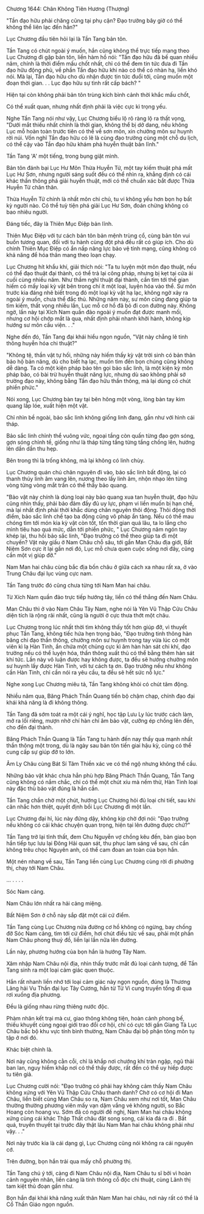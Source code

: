 




Chương 1644: Chân Không Tiên Hương (Thượng)


"Tần đạo hữu phải chăng cũng tại phụ cận? Đạo trưởng bây giờ có thể không thể liên lạc đến hắn?"

Lục Chương đầu tiên hỏi lại là Tần Tang bản tôn.

Tần Tang có chút ngoài ý muốn, hắn cũng không thể trực tiếp mang theo Lục Chương đi gặp bản tôn, liền hàm hồ nói: "Tần đạo hữu đã bế quan nhiều năm, chính là thời điểm mấu chốt nhất, chỉ có thể đem tin tức đưa đi Tần đạo hữu động phủ, về phần Tần đạo hữu khi nào có thể có nhàn hạ, liền khó nói. Mà lại, Tần đạo hữu cho dù nhận được tin tức đuổi tới, cũng muốn một đoạn thời gian. . . Lục đạo hữu sự tình rất cấp bách? "

Hiện tại còn không phải bản tôn trùng kích bình cảnh thời khắc mấu chốt,

Có thể xuất quan, nhưng nhất định phải là việc cực kì trọng yếu.

Nghe Tần Tang nói như vậy, Lục Chương biểu lộ rõ ràng lộ ra thất vọng, "Dưới mắt thiếu nhất chính là thời gian, không thể bị dở dang, nếu không Lục mỗ hoàn toàn trước tiên có thể về sơn môn, xin chưởng môn sư huynh rời núi. Vốn nghĩ Tần đạo hữu có lẽ là cùng đạo trưởng cùng một chỗ du lịch, có thể cậy vào Tần đạo hữu khám phá huyễn thuật bản lĩnh."

Tần Tang 'A' một tiếng, trong bụng giật mình.

Bản tôn đánh bại Lục Hư Môn Thừa Huyễn Tử, một tay kiếm thuật phá mất Lục Hư Sơn, nhưng người sáng suốt đều có thể nhìn ra, khẳng định có cái khác thần thông phá giải huyễn thuật, mới có thể chuẩn xác bắt được Thừa Huyễn Tử chân thân.

Thừa Huyễn Tử chính là nhất môn chi chủ, tu vi không yếu hơn bọn họ bất kỳ người nào. Có thể tuỳ tiện phá giải Lục Hư Sơn, đoán chừng không có bao nhiêu người.

Đáng tiếc, đây là Thiên Mục Điệp bản lĩnh.

Thiên Mục Điệp với tư cách bản tôn bản mệnh trùng cổ, cùng bản tôn vui buồn tương quan, đối với tu hành cùng đột phá đều rất có giúp ích. Cho dù chính Thiên Mục Điệp có ẩn nấp năng lực bảo vệ tính mạng, cũng không có khả năng để hóa thân mang theo loạn chạy.

Lục Chương hít khẩu khí, giải thích nói: "Ta tu luyện một môn đạo thuật, nếu có thể đạo thuật đại thành, có thể trả lại công pháp, nhưng bị kẹt tại cửa ải cuối cùng nhiều năm. Như thầm nghĩ thuật đại thành, cần tìm tới thế gian hiếm có mấy loại kỳ vật bên trong chí ít một loại, luyện hóa vào thể. Sư môn trước kia đáng nhẽ biết trong đó một loại kỳ vật hạ lạc, không ngờ xảy ra ngoài ý muốn, chưa thể đắc thủ. Những năm này, sư môn cũng đang giúp ta tìm kiếm, thất vọng nhiều lần, Lục mỗ cơ hồ đã bỏ đi con đường này. Không ngờ, lần này tại Xích Nam quần đảo ngoài ý muốn đạt được manh mối, nhưng cơ hội chớp mắt là qua, nhất định phải nhanh khởi hành, không kịp hướng sư môn cầu viện. . ."

Nghe đến đó, Tần Tang đại khái hiểu ngọn nguồn, "Vật này chẳng lẽ tinh thông huyễn hóa chi thuật?"

"Không tệ, thần vật tự hối, những này hiếm thấy kỳ vật trời sinh có bản thân bảo hộ bản năng, dù cho biết hạ lạc, muốn tìm đến bọn chúng cũng không dễ dàng. Ta có một kiện pháp bảo tên gọi bảo sắc linh, là một kiện kỳ môn pháp bảo, có bài trừ huyễn thuật năng lực, nhưng dù sao không phải sở trường đạo này, không bằng Tần đạo hữu thần thông, mà lại dùng có chút phiền phức."

Nói xong, Lục Chương bàn tay tại bên hông một vòng, lòng bàn tay kim quang lấp lóe, xuất hiện một vật.

Chỉ nhìn bề ngoài, bảo sắc linh không giống linh đang, gần như với hình cái tháp.

Bảo sắc linh chỉnh thể vuông vức, ngoại tầng còn quấn từng đạo gợn sóng, gợn sóng chỉnh tề, giống như là tháp từng tầng từng tầng chồng lên, hướng lên dần dần thu hẹp.

Bên trong thì là trống không, mà lại không có linh chùy.

Lục Chương quán chú chân nguyên đi vào, bảo sắc linh bất động, lại có thanh thúy linh âm vang lên, nương theo lấy linh âm, nhộn nhạo lên từng vòng từng vòng mắt trần có thể thấy bảo quang.

"Bảo vật này chính là dùng loại này bảo quang xua tan huyễn thuật, đạo hữu cũng nhìn thấy, phải bảo đảm đầy đủ uy lực, phạm vi liền muốn bị hạn chế, mà lại nhất định phải thời khắc dùng chân nguyên thôi động. Thôi động thời điểm, bảo sắc linh chế tạo ba động cũng vô pháp ẩn tàng. Nếu có thể mau chóng tìm tới món kia kỳ vật còn tốt, tốn thời gian quá lâu, ta lo lắng cho mình tiêu hao quá mức, dẫn tới phiền phức, " Lục Chương năm ngón tay khép lại, thu hồi bảo sắc linh, "Đạo trưởng có thể theo giúp ta đi một chuyến? Vật này giấu ở Nam Châu chỗ sâu, tới gần Man Châu địa giới, Bất Niệm Sơn cực ít lại gần nơi đó, Lục mỗ chưa quen cuộc sống nơi đây, cũng cần một vị giúp đỡ."

Nam Man hai châu cùng bắc địa bốn châu ở giữa cách xa nhau rất xa, ở vào Trung Châu đại lục vùng cực nam.

Tần Tang trước đó cũng chưa từng tới Nam Man hai châu.

Từ Xích Nam quần đảo trực tiếp hướng tây, liền có thể thẳng đến Nam Châu.

Man Châu thì ở vào Nam Châu Tây Nam, nghe nói là Yên Vũ Thập Cửu Châu diện tích là rộng rãi nhất, cũng là người ở cực thưa thớt một châu.

Lục Chương trong lúc nhất thời tìm không thấy tốt hơn giúp đỡ, vì thuyết phục Tần Tang, không tiếc hứa hẹn trọng bảo, "Đạo trưởng tinh thông hàn băng chi đạo thần thông, chưởng môn sư huynh trong tay vừa lúc có một viên kì lạ Hàn Tinh, ẩn chứa một chủng cực kì âm hàn hàn sát chi khí, đạo trưởng nếu có thể luyện hóa, thần thông xuất thủ có thể bằng thêm hàn sát khí tức. Lần này vô luận được hay không được, ta đều sẽ hướng chưởng môn sư huynh lấy được Hàn Tinh, với tư cách tạ ơn. Đạo trưởng nếu như không cần Hàn Tinh, chỉ cần nói ra yêu cầu, ta đều sẽ hết sức nỗ lực."

Nghe xong Lục Chương miêu tả, Tần Tang không khỏi có chút tâm động.

Nhiều năm qua, Băng Phách Thần Quang tiến bộ chậm chạp, chính đạo đại khái khả năng là đi không thông.

Tần Tang đã sớm toát ra một cái ý nghĩ, học tập Lưu Ly lúc trước cách làm, mở ra lối riêng, mượn nhờ chí hàn chí âm bảo vật, cưỡng ép chồng lên đến, cho đến đại thành.

Băng Phách Thần Quang là Tần Tang tu hành đến nay thấy qua mạnh nhất thần thông một trong, dù là ngày sau bản tôn tiến giai hậu kỳ, cũng có thể cung cấp sự giúp đỡ to lớn.

Âm Ly Châu cùng Bát Sí Tâm Thiền xác ve có thể ngộ nhưng không thể cầu.

Những bảo vật khác chưa hẳn phù hợp Băng Phách Thần Quang, Tần Tang cũng không có nắm chắc, chỉ có thể một chút xíu mà nếm thử, Hàn Tinh loại này đặc thù bảo vật đúng là hắn cần.

Tần Tang chần chờ một chút, hướng Lục Chương hỏi đủ loại chi tiết, sau khi cân nhắc hơn thiệt, quyết định bồi Lục Chương đi một lần.

Lục Chương đại hỉ, lúc này đứng dậy, không kịp chờ đợi nói: "Đạo trưởng nếu không có cái khác chuyện quan trọng, hiện tại lên đường được chứ?"

Tần Tang trở lại tĩnh thất, đem Chu Nguyễn vợ chồng kêu đến, bàn giao bọn hắn tiếp tục lưu lại Đông Hải quan sát, thu phục lam sáng về sau, chỉ cần không trêu chọc Nguyên anh, có thể cam đoan an toàn của bọn hắn.

Một nén nhang về sau, Tần Tang liền cùng Lục Chương cùng rời đi phường thị, chạy tới Nam Châu.

... . . . .

Sóc Nam cảng.

Nam Châu lớn nhất ra hải cảng miệng.

Bất Niệm Sơn ở chỗ này sắp đặt một cái cứ điểm.

Tần Tang cùng Lục Chương nửa đường cơ hồ không có ngừng, bay chống đỡ Sóc Nam cảng, tìm tới cứ điểm, hơi chút điều tức về sau, phải một phần Nam Châu phong thuỷ đồ, liền lại lần nữa lên đường.

Lần này, phương hướng của bọn hắn là hướng Tây Nam.

Xâm nhập Nam Châu nội địa, nhìn thấy trước mắt đủ loại cảnh tượng, để Tần Tang sinh ra một loại cảm giác quen thuộc.

Hắn rất nhanh liền nhớ tới loại cảm giác này ngọn nguồn, đúng là Thương Lãng hải Vu Thần đại lục Tây Cương, hắn từ Tử Vi cung truyền tống đi qua rơi xuống địa phương.

Đều là giống nhau rừng thiêng nước độc.

Phàm nhân kết trại mà cư, giao thông không tiện, hoàn cảnh phong bế, thiếu khuyết cùng ngoại giới trao đổi cơ hội, chỉ có cực tới gần Giang Tả Lục Châu bắc bộ khu vực tính bình thường, Nam Châu đại bộ phận tông môn tụ tập ở nơi đó.

Khác biệt chính là.

Nơi này cũng không cằn cỗi, chỉ là khắp nơi chướng khí tràn ngập, ngũ thải ban lan, nguy hiểm khắp nơi có thể thấy được, rất đến có thể uy hiếp được tu tiên giả.

Lục Chương cười nói: "Đạo trưởng có phải hay không cảm thấy Nam Châu không xứng với Yên Vũ Thập Cửu Châu thanh danh? Chờ có cơ hội đi Man Châu, liền biết cùng Man Châu so ra, Nam Châu xem như nơi tốt, Man Châu thường thường phương viên mấy vạn dặm vắng vẻ không người, so Bắc Hoang còn hoang vu. Sớm đã có người đề nghị, Nam Man hai châu không xứng cùng cái khác Thập Thất châu đặt song song, cái kia đá ra đi . Bất quá, truyền thuyết tại trước đây thật lâu Nam Man hai châu không phải như vậy. . ."

Nơi này trước kia là cái dạng gì, Lục Chương cũng nói không ra cái nguyên cớ.

Trên đường, bọn hắn trải qua mấy chỗ phường thị.

Tần Tang chú ý tới, càng đi Nam Châu nội địa, Nam Châu tu sĩ bởi vì hoàn cảnh nguyên nhân, liền càng là tinh thông cổ độc chi thuật, cùng Lãnh thị tam kiệt thủ đoạn gần như.

Bọn hắn đại khái khả năng xuất thân Nam Man hai châu, nơi này rất có thể là Cổ Thần Giáo ngọn nguồn.




